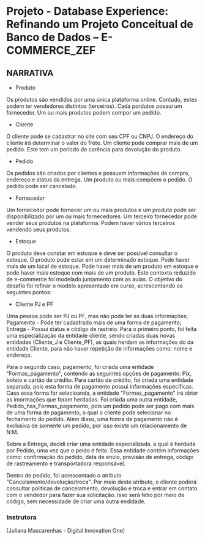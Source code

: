 # Projeto - Database Experience: Refinando um Projeto Conceitual de Banco de Dados – E-COMMERCE_ZEF

## NARRATIVA

- Produto

Os produtos são vendidos por uma única plataforma online. Contudo, estes podem ter vendedores distintos (terceiros).
Cada pordutos possui um fornecedor.
Um ou mais produtos podem compor um pedido.

- Cliente

O cliente pode se cadastrar no site com seu CPF ou CNPJ.
O endereço do cliente irá determinar o valor do frete.
Um cliente pode comprar mais de um pedido. Este tem um período de carência para devolução do produto.

- Pedido

Os pedidos são criados por clientes e possuem informações de compra, endereço e status da entrega.
Um produto ou mais compõem o pedido.
O pedido pode ser cancelado.

- Fornecedor

Um fornecedor pode fornecer um ou mais produtos e um produto pode ser disponibilizado por um ou mais fornecedores.
Um terceiro fornecedor pode vender seus produtos na plataforma. Podem haver vários terceiros vendendo seus produtos.

- Estoque

O produto deve constar em estoque e deve ser possível consultar o estoque.
O produto pode estar em um determinado estoque. Pode haver mais de um local de estoque.
Pode haver mais de um produto em estoque e pode haver mais estoque com mais de um produto.
Este contexto reduzido de e-commerce foi modelado juntamento com as aulas. O objetivo do desafio foi refinar o modelo apresentado em curso, acrescentando os seguintes pontos:

- Cliente PJ e PF

Uma pessoa pode ser PJ ou PF, mas não pode ter as duas informações;
Pagamento - Pode ter cadastrado mais de uma forma de pagamento;
Entrega - Possui status e código de rastreio.
Para o primeiro ponto, foi feita uma especialização da entidade cliente, sendo criadas duas novas entidades (Cliente_J e Cliente_PF), as quais herdam as informações do da entidade Cliente, para não haver repetição de informações como: nome e endereço.

Para o segundo caso, pagamento, foi criada uma entidade "Formas_pagamento", contendo as seguintes opções de pagamento: Pix, boleto e cartão de crédito. Para cartão de crédito, foi criada uma entidade separada, pois esta forma de pagamento possui informações específicas. Caso essa forma for selecioanda, a entidade "Formas_pagamento" irá obter as imormações que foram herdadas. Foi criada uma outra entidade, Pedido_has_Formas_pagamento, pois um pedido pode ser pago com mais de uma forma de pagamento, o qual o cliente pode selecionar no fechamento do pedido. Além disso, uma fomra de pagamento não é exclusiva de somente um pedido, por isso existe um relacionamento de N:M.

Sobre a Entrega, decidi criar uma entidade especializada, a qual é herdada por Pedido, uma vez que o peido é feito. Essa entidade contém informações como: confirmação do pedido, data de envio, previsão de entrega, código de rastreamento e transportadora responsável.

Dentro de pedido, foi acrescentado o atributo "Cancelamento/devolução/troca". Por meio deste atributo, o cliente poderá consultar politicas de cancelamento, devolução e troca e entrar em contato com o vendedor para fazer sua solicitação. Isso será fetio por meio de código, sem necessidade de criar uma outra endidade.

### Instrutora

[Juliana Mascarenhas - Digital Innovation One]
